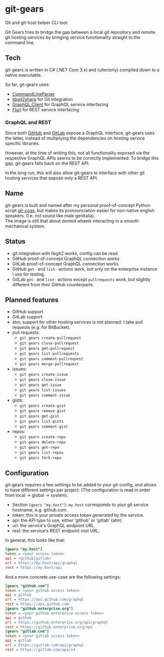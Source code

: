 # git-gears

Git and git-host helper CLI tool.

Git Gears tries to bridge the gap between
a local git repository and remote git hosting services
by bringing service functionality straight to
the command line.

## Tech

git-gears is written in C# (.NET Core 3.x)
and (ulteriorly) compiled down to a native executable.

So far, git-gears uses:

- [CommandLineParser](https://github.com/commandlineparser/commandline)
- [libgit2sharp](https://github.com/libgit2/libgit2sharp) for Git integration
- [GraphQL.Client](https://github.com/graphql-dotnet/graphql-client) for GraphQL service interfacing
- [Flurl](https://flurl.dev) for REST service interfacing

### GraphQL and REST

Since both [GitHub](https://developer.github.com/v4/) and
[GitLab](https://docs.gitlab.com/ee/api/graphql/index.html)
expose a GraphQL interface,
git-gears uses the latter, instead of multiplying the dependencies on
hosting service specific libraries.

However, at the time of writing this,
not all functionality exposed via the respective GraphQL APIs
seems to be correctly implemented.
To bridge this gap, git-gears falls back on the REST API.

In the long run, this will also allow git-gears to interface
with other git hosting services that expose only a REST API.

## Name

git-gears is built and named after my personal proof-of-concept
Python script [git-cogs](https://github.com/KageKirin/git-cog.py),
but makes its pronounciation easier for non-native english speakers.
(I.e. not sound like male genitalia).  
The image is still that about dented wheels interacting
in a smooth mechanical system.

## Status

- git integration with libgit2 works, config can be read.
- GitHub proof-of-concept GraphQL connection works
- GitLab proof-of-concept GraphQL connection works
- GitHub `get-` and `list-` actions work, but only on the enterprise instance I use for testing.
- GitLab `get-` and `list-` actions except `pullrequests` work, but slightly different from their GitHub counterparts.

## Planned features

- GitHub support
- GitLab support
- atm, support for other hosting services is not planned. I take pull requests (e.g. for BitBucket).
- pull requests:
  - `git gears create-pullrequest`
  - `git gears close-pullrequest`
  - `git gears get-pullrequest`
  - `git gears list-pullrequests`
  - `git gears comment-pullrequest`
  - `git gears merge-pullrequest`
- issues:
  - `git gears create-issue`
  - `git gears close-issue`
  - `git gears get-issue`
  - `git gears list-issues`
  - `git gears comment-issue`
- gists:
  - `git gears create-gist`
  - `git gears remove-gist`
  - `git gears get-gist`
  - `git gears list-gists`
  - `git gears comment-gist`
- repos:
  - `git gears create-repo`
  - `git gears delete-repo`
  - `git gears get-repo`
  - `git gears list-repos`
  - `git gears fork-repo`

## Configuration

git-gears requires a few settings to be added to your git-config,
and allows to have different settings per project.
(The configuration is read in order from local -> global -> system).

- Section `[gears "my.host"]`: `my.host` corresponds to your git service hostname, e.g. github.com.
- token: this is your private access token generated by the service.
- api: the API type to use, either 'github' or 'gitlab' (atm)
- url: the service's GraphQL endpoint URL.
- rest: the service's REST endpoint root URL.

In general, this looks like that:

```ini
[gears "my.host"]
token = <your access token>
api = <github|gitlab>
url = https://my.host/api/graphql
rest = https://my.host/api
```

And a more concrete use-case are the following settings:

```ini
[gears "github.com"]
token = <your github access token>
api = github
url = https://api.github.com/graphql
rest = https://api.github.com
[gears "github.enterprise.org"]
token = <your github enterprise access token>
api = github
url = https://github.enterprise.org/api/graphql
rest = https://github.enterprise.org/api
[gears "gitlab.com"]
token = <your gitlab access token>
api = gitlab
url = https://gitlab.com/api/graphql
rest = https://gitlab.com/api/v4
```
